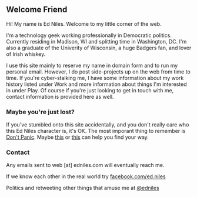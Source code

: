 ## Welcome Friend

Hi! My name is Ed Niles. Welcome to my little corner of the web.

I'm a technology geek working professionally in Democratic politics. Currently residing in Madison, WI and splitting time in Washington, DC. I'm also a graduate of the Univerity of Wisconsin, a huge Badgers fan, and lover of Irish whiskey.

I use this site mainly to reserve my name in domain form and to run my personal email. However, I do post side-projects up on the web from time to time. If you're cyber-stalking me, I have some information about my work history listed under Work and more information about things I'm interested in under Play. Of course if you're just looking to get in touch with me, contact information is provided here as well.


### Maybe you're just lost?

If you've stumbled onto this site accidentally, and you don't really care who this Ed Niles character is, it's OK. The most imporant thing to remember is [Don't Panic](http://en.wikipedia.org/wiki/Don%27t_Panic_%28The_Hitchhiker%27s_Guide_to_the_Galaxy%29#Don.27t_Panic). Maybe [this](http://maps.google.com/) or [this](http://www.dalailama.com/messages) can help you find your way.


### Contact

Any emails sent to web [at] edniles.com will eventually reach me.

If we know each other in the real world try [facebook.com/ed.niles](https://facebook.com/ed.niles)

Politics and retweeting other things that amuse me at [@edniles](https://twitter.com/EdNiles)
